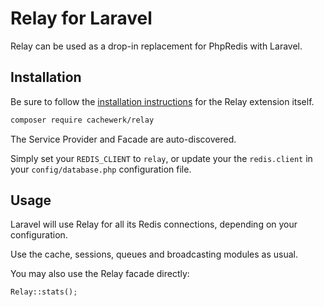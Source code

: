 # Relay for Laravel

Relay can be used as a drop-in replacement for PhpRedis with Laravel.

## Installation

Be sure to follow the [installation instructions](https://relay.so/docs/installation) for the Relay extension itself.

```bash
composer require cachewerk/relay
```

The Service Provider and Facade are auto-discovered.

Simply set your `REDIS_CLIENT` to `relay`, or update your the `redis.client` in your `config/database.php` configuration file.

## Usage

Laravel will use Relay for all its Redis connections, depending on your configuration.

Use the cache, sessions, queues and broadcasting modules as usual.

You may also use the Relay facade directly:

```php
Relay::stats();
```
